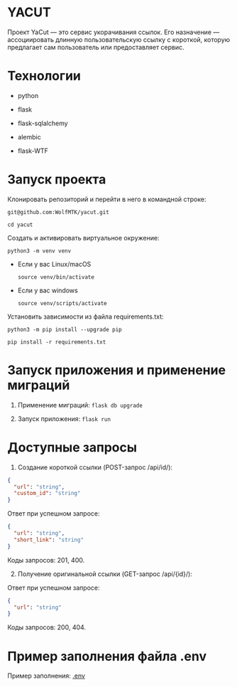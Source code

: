 # YACUT

Проект YaCut — это сервис укорачивания ссылок. Его назначение — ассоциировать
длинную пользовательскую ссылку с короткой, которую предлагает сам пользователь
или предоставляет сервис.

# Технологии

* python

* flask

* flask-sqlalchemy

* alembic

* flask-WTF

# Запуск проекта

Клонировать репозиторий и перейти в него в командной строке:

```
git@github.com:WolfMTK/yacut.git
```

```
cd yacut
```

Cоздать и активировать виртуальное окружение:

```
python3 -m venv venv
```

* Если у вас Linux/macOS

    ```
    source venv/bin/activate
    ```

* Если у вас windows

    ```
    source venv/scripts/activate
    ```

Установить зависимости из файла requirements.txt:

```
python3 -m pip install --upgrade pip
```

```
pip install -r requirements.txt
```

# Запуск приложения и применение миграций

1) Применение миграций: `flask db upgrade`

2) Запуск приложения: `flask run`

# Доступные запросы

1) Создание короткой ссылки (POST-запрос /api/id/):

```json
{
  "url": "string",
  "custom_id": "string"
}
```

Ответ при успешном запросе:

```json
{
  "url": "string",
  "short_link": "string"
}
```

Коды запросов: 201, 400.

2) Получение оригинальной ссылки (GET-запрос /api/{id}/):

Ответ при успешном запросе:
```json
{
  "url": "string"
}
```

Коды запросов: 200, 404.

# Пример заполнения файла .env

Пример заполнения: [.env](https://github.com/WolfMTK/yacut/blob/master/.env.example)
